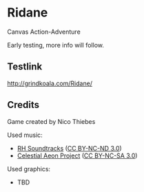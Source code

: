 Ridane
======

Canvas Action-Adventure

Early testing, more info will follow.


Testlink
--------
http://grindkoala.com/Ridane/


Credits
-------
Game created by Nico Thiebes

Used music:
* [RH Soundtracks](http://music.rhsoundtracks.net/album/collection-1-free-music) ([CC BY-NC-ND 3.0](http://creativecommons.org/licenses/by-nc-nd/3.0/))
* [Celestial Aeon Project](http://www.mattipaalanen.com/projects.html) ([CC BY-NC-SA 3.0](http://creativecommons.org/licenses/by-nc-sa/3.0/))

Used graphics:
* TBD
